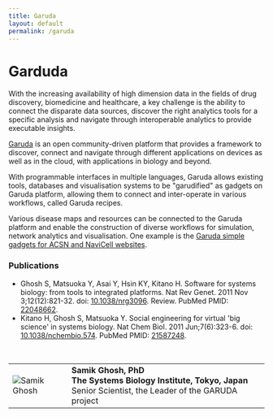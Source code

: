 ```yaml
---
title: Garuda
layout: default
permalink: /garuda
---
```


# Garduda

<p>With the increasing availability of high dimension data in the fields of drug discovery, biomedicine and healthcare, a key challenge is the ability to connect the disparate data sources, discover the right analytics tools for a specific analysis and navigate through interoperable analytics to provide executable insights.</p>

<p><a href="http://www.garuda-alliance.org" target="_blank">Garuda</a> is an open community-driven platform that provides a framework to discover, connect and navigate through different applications on devices as well as in the cloud, with applications in biology and beyond.</p>

<p>With programmable interfaces in multiple languages, Garuda allows existing tools, databases and visualisation systems to be "garudified" as gadgets on Garuda platform, allowing them to connect and inter-operate in various workflows, called Garuda recipes.</p>

<p>Various disease maps and resources can be connected to the Garuda platform and enable the construction of diverse workflows for simulation, network analytics and visualisation. One example is the <a href="https://github.com/sysbio-curie/Garuda" target="_blank">Garuda simple gadgets for ACSN and NaviCell websites</a>.</p>

<h3>Publications</h3>

<ul>
<li>Ghosh S, Matsuoka Y, Asai Y, Hsin KY, Kitano H. Software for systems biology: from tools to integrated platforms. Nat Rev Genet. 2011 Nov 3;12(12):821-32. doi: <a href="https://dx.doi.org/10.1038/nrg3096" target="_blank">10.1038/nrg3096</a>. Review. PubMed PMID: <a href="https://www.ncbi.nlm.nih.gov/pubmed/22048662" target="_blank">22048662</a>.</li>
<li>Kitano H, Ghosh S, Matsuoka Y. Social engineering for virtual 'big science' in systems biology. Nat Chem Biol. 2011 Jun;7(6):323-6. doi: <a href="https://dx.doi.org/10.1038/nchembio.574" target="_blank">10.1038/nchembio.574</a>. PubMed PMID: <a href="https://www.ncbi.nlm.nih.gov/pubmed/21587248" target="_blank">21587248</a>.</li> 
</ul>

<br />

<table>
<tr>
<td style="width: 100px;"><img src="../images/team/SamikGhosh.jpg" alt="Samik Ghosh" /></td>
<td><strong>Samik Ghosh, PhD</strong><br \>
<strong>The Systems Biology Institute, Tokyo, Japan</strong><br \>
Senior Scientist, the Leader of the GARUDA project</td>
</tr>
</table>
